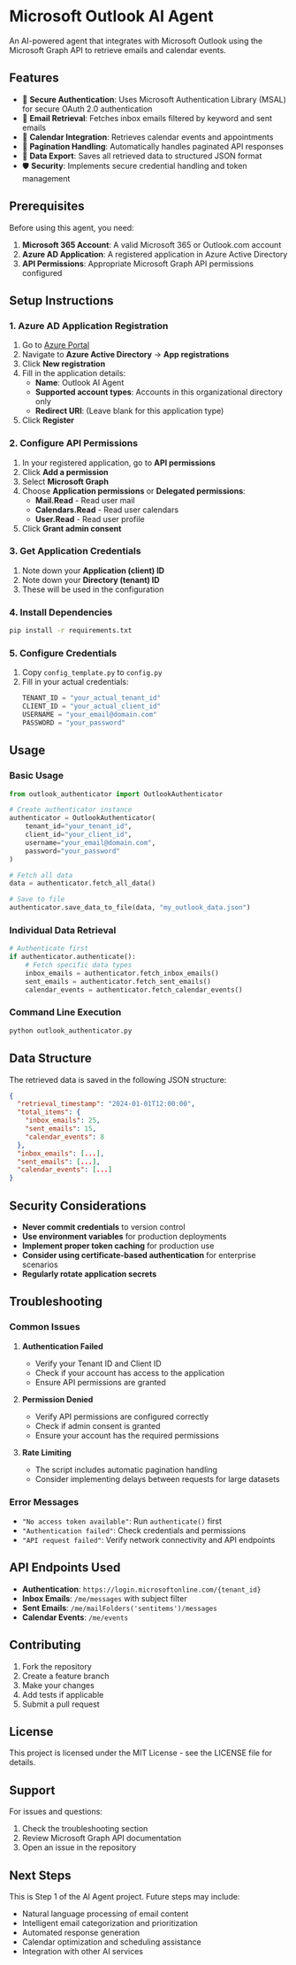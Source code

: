 # Microsoft Outlook AI Agent

An AI-powered agent that integrates with Microsoft Outlook using the Microsoft Graph API to retrieve emails and calendar events.

## Features

- 🔐 **Secure Authentication**: Uses Microsoft Authentication Library (MSAL) for secure OAuth 2.0 authentication
- 📧 **Email Retrieval**: Fetches inbox emails filtered by keyword and sent emails
- 📅 **Calendar Integration**: Retrieves calendar events and appointments
- 📄 **Pagination Handling**: Automatically handles paginated API responses
- 💾 **Data Export**: Saves all retrieved data to structured JSON format
- 🛡️ **Security**: Implements secure credential handling and token management

## Prerequisites

Before using this agent, you need:

1. **Microsoft 365 Account**: A valid Microsoft 365 or Outlook.com account
2. **Azure AD Application**: A registered application in Azure Active Directory
3. **API Permissions**: Appropriate Microsoft Graph API permissions configured

## Setup Instructions

### 1. Azure AD Application Registration

1. Go to [Azure Portal](https://portal.azure.com)
2. Navigate to **Azure Active Directory** → **App registrations**
3. Click **New registration**
4. Fill in the application details:
   - **Name**: Outlook AI Agent
   - **Supported account types**: Accounts in this organizational directory only
   - **Redirect URI**: (Leave blank for this application type)
5. Click **Register**

### 2. Configure API Permissions

1. In your registered application, go to **API permissions**
2. Click **Add a permission**
3. Select **Microsoft Graph**
4. Choose **Application permissions** or **Delegated permissions**:
   - **Mail.Read** - Read user mail
   - **Calendars.Read** - Read user calendars
   - **User.Read** - Read user profile
5. Click **Grant admin consent**

### 3. Get Application Credentials

1. Note down your **Application (client) ID**
2. Note down your **Directory (tenant) ID**
3. These will be used in the configuration

### 4. Install Dependencies

```bash
pip install -r requirements.txt
```

### 5. Configure Credentials

1. Copy `config_template.py` to `config.py`
2. Fill in your actual credentials:
   ```python
   TENANT_ID = "your_actual_tenant_id"
   CLIENT_ID = "your_actual_client_id"
   USERNAME = "your_email@domain.com"
   PASSWORD = "your_password"
   ```

## Usage

### Basic Usage

```python
from outlook_authenticator import OutlookAuthenticator

# Create authenticator instance
authenticator = OutlookAuthenticator(
    tenant_id="your_tenant_id",
    client_id="your_client_id",
    username="your_email@domain.com",
    password="your_password"
)

# Fetch all data
data = authenticator.fetch_all_data()

# Save to file
authenticator.save_data_to_file(data, "my_outlook_data.json")
```

### Individual Data Retrieval

```python
# Authenticate first
if authenticator.authenticate():
    # Fetch specific data types
    inbox_emails = authenticator.fetch_inbox_emails()
    sent_emails = authenticator.fetch_sent_emails()
    calendar_events = authenticator.fetch_calendar_events()
```

### Command Line Execution

```bash
python outlook_authenticator.py
```

## Data Structure

The retrieved data is saved in the following JSON structure:

```json
{
  "retrieval_timestamp": "2024-01-01T12:00:00",
  "total_items": {
    "inbox_emails": 25,
    "sent_emails": 15,
    "calendar_events": 8
  },
  "inbox_emails": [...],
  "sent_emails": [...],
  "calendar_events": [...]
}
```

## Security Considerations

- **Never commit credentials** to version control
- **Use environment variables** for production deployments
- **Implement proper token caching** for production use
- **Consider using certificate-based authentication** for enterprise scenarios
- **Regularly rotate application secrets**

## Troubleshooting

### Common Issues

1. **Authentication Failed**
   - Verify your Tenant ID and Client ID
   - Check if your account has access to the application
   - Ensure API permissions are granted

2. **Permission Denied**
   - Verify API permissions are configured correctly
   - Check if admin consent is granted
   - Ensure your account has the required permissions

3. **Rate Limiting**
   - The script includes automatic pagination handling
   - Consider implementing delays between requests for large datasets

### Error Messages

- `"No access token available"`: Run `authenticate()` first
- `"Authentication failed"`: Check credentials and permissions
- `"API request failed"`: Verify network connectivity and API endpoints

## API Endpoints Used

- **Authentication**: `https://login.microsoftonline.com/{tenant_id}`
- **Inbox Emails**: `/me/messages` with subject filter
- **Sent Emails**: `/me/mailFolders('sentitems')/messages`
- **Calendar Events**: `/me/events`

## Contributing

1. Fork the repository
2. Create a feature branch
3. Make your changes
4. Add tests if applicable
5. Submit a pull request

## License

This project is licensed under the MIT License - see the LICENSE file for details.

## Support

For issues and questions:
1. Check the troubleshooting section
2. Review Microsoft Graph API documentation
3. Open an issue in the repository

## Next Steps

This is Step 1 of the AI Agent project. Future steps may include:
- Natural language processing of email content
- Intelligent email categorization and prioritization
- Automated response generation
- Calendar optimization and scheduling assistance
- Integration with other AI services
